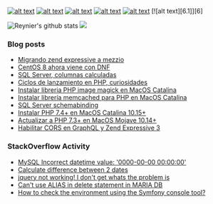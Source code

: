<!-- Please don't remove this: Grab your social icons from https://github.com/carlsednaoui/gitsocial and https://github.com/paulrobertlloyd/socialmediaicons/ -->

<!-- display the social media buttons in your README -->

[![alt text][1.1]][1]
[![alt text][2.1]][2]
[![alt text][3.1]][3]
[![alt text][4.1]][4]
[![alt text][5.1]][5]
[![alt text][6.1]][6]


<!-- links to social media icons -->
<!-- no need to change these -->

[1.1]: https://github.com/paulrobertlloyd/socialmediaicons/blob/main/stackoverflow-48x48.png
[2.1]: https://github.com/paulrobertlloyd/socialmediaicons/blob/main/linkedin-48x48.png
[3.1]: https://github.com/paulrobertlloyd/socialmediaicons/blob/main/slideshare-48x48.png
[4.1]: https://github.com/paulrobertlloyd/socialmediaicons/blob/main/wikipedia-48x48.png
[5.1]: https://github.com/paulrobertlloyd/socialmediaicons/blob/main/creativecommons-48x48.png

<!-- links to your social media accounts -->
<!-- update these accordingly -->

[1]: https://stackoverflow.com/users/4609783/reynier
[2]: https://www.linkedin.com/in/reynierdelarosa/
[3]: https://es.slideshare.net/sirio3mil
[4]: https://es.wikipedia.org/wiki/Especial:Contribuciones/Sirio3mil
[5]: https://creativecommons.org/

<!-- Please don't remove this: Grab your social icons from https://github.com/carlsednaoui/gitsocial -->

<img src="https://github-readme-stats.sirio3mil.vercel.app/api?username=sirio3mil&show_icons=true&include_all_commits=true&theme=default" alt="Reynier's github stats" />

<img src="https://github-readme-stats.sirio3mil.vercel.app/api/top-langs/?username=sirio3mil&theme=default" />

### Blog posts
<!-- BLOG-POST-LIST:START -->
- [Migrando zend expressive a mezzio](http://feedproxy.google.com/~r/ScriptInside/~3/PnpX21omYAo/migrando-zend-expressive-mezzio.html)
- [CentOS 8 ahora viene con DNF](http://feedproxy.google.com/~r/ScriptInside/~3/mrW7Vy1RdEY/centos-8-ahora-viene-con-dnf.html)
- [SQL Server, columnas calculadas](http://feedproxy.google.com/~r/ScriptInside/~3/0_pfeclJ1ek/sql-server-columnas-calculadas.html)
- [Ciclos de lanzamiento en PHP, curiosidades](http://feedproxy.google.com/~r/ScriptInside/~3/3l5ZRZCYRXk/ciclos-de-lanzamiento-en-php.html)
- [Instalar libreria PHP image magick en MacOS Catalina](http://feedproxy.google.com/~r/ScriptInside/~3/lw6JlJ4tUR0/instalar-libreria-php-image-magick-en.html)
- [Instalar librería memcached para PHP en MacOS Catalina](http://feedproxy.google.com/~r/ScriptInside/~3/WiZhQvEQ_1Q/instalar-libreria-memcached-para-php-en.html)
- [SQL Server schemabinding](http://feedproxy.google.com/~r/ScriptInside/~3/TAVqj3e5t1M/sql-server-schemabinding.html)
- [Instalar PHP 7.4+ en MacOS Catalina 10.15+](http://feedproxy.google.com/~r/ScriptInside/~3/oNMo8gQI24c/instalar-php-74-en-macos-catalina-1015.html)
- [Actualizar a PHP 7.3+ en MacOS Mojave 10.14+](http://feedproxy.google.com/~r/ScriptInside/~3/hyfbR5kY6jE/actualizar-php-73-en-macos-mojave-1014.html)
- [Habilitar CORS en GraphQL y Zend Expressive 3](http://feedproxy.google.com/~r/ScriptInside/~3/ylY3LkVRxcQ/habilitar-cors-en-graphql-y-zend.html)
<!-- BLOG-POST-LIST:END -->

### StackOverflow Activity
<!-- STACKOVERFLOW:START -->
- [MySQL Incorrect datetime value: '0000-00-00 00:00:00'](https://stackoverflow.com/questions/35565128/mysql-incorrect-datetime-value-0000-00-00-000000/62444748#62444748)
- [Calculate difference between 2 dates](https://stackoverflow.com/questions/60060338/calculate-difference-between-2-dates/60061116#60061116)
- [jquery not working! I don't get whats the problem is](https://stackoverflow.com/questions/58715655/jquery-not-working-i-dont-get-whats-the-problem-is/58728995#58728995)
- [Can't use ALIAS in delete statement in MARIA DB](https://stackoverflow.com/questions/58728419/cant-use-alias-in-delete-statement-in-maria-db/58728897#58728897)
- [How to check the environment using the Symfony console tool?](https://stackoverflow.com/questions/42124483/how-to-check-the-environment-using-the-symfony-console-tool/58028783#58028783)
<!-- STACKOVERFLOW:END -->
